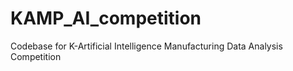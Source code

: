 # KAMP_AI_competition
Codebase for K-Artificial Intelligence Manufacturing Data Analysis Competition 
